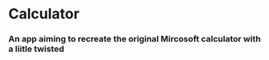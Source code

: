 # Calculator
### An app aiming to recreate the original Mircosoft calculator with a liitle twisted

